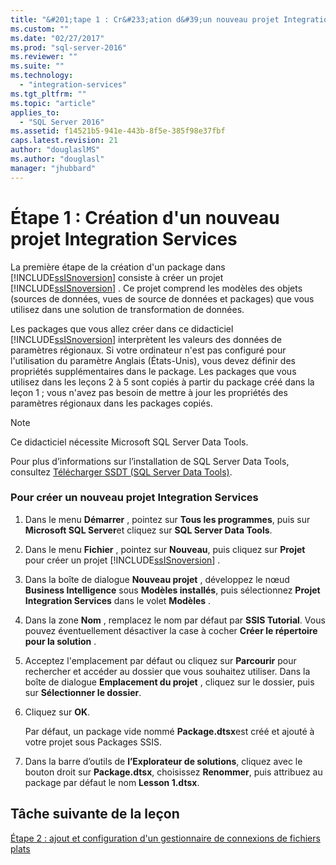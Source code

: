 ```yaml
---
title: "&#201;tape 1 : Cr&#233;ation d&#39;un nouveau projet Integration Services | Microsoft Docs"
ms.custom: ""
ms.date: "02/27/2017"
ms.prod: "sql-server-2016"
ms.reviewer: ""
ms.suite: ""
ms.technology: 
  - "integration-services"
ms.tgt_pltfrm: ""
ms.topic: "article"
applies_to: 
  - "SQL Server 2016"
ms.assetid: f14521b5-941e-443b-8f5e-385f98e37fbf
caps.latest.revision: 21
author: "douglaslMS"
ms.author: "douglasl"
manager: "jhubbard"
---
```

# &#201;tape 1 : Cr&#233;ation d&#39;un nouveau projet Integration Services
La première étape de la création d'un package dans [!INCLUDE[ssISnoversion](../includes/ssisnoversion-md.md)] consiste à créer un projet [!INCLUDE[ssISnoversion](../includes/ssisnoversion-md.md)] . Ce projet comprend les modèles des objets (sources de données, vues de source de données et packages) que vous utilisez dans une solution de transformation de données.  
  
Les packages que vous allez créer dans ce didacticiel [!INCLUDE[ssISnoversion](../includes/ssisnoversion-md.md)] interprètent les valeurs des données de paramètres régionaux. Si votre ordinateur n'est pas configuré pour l'utilisation du paramètre Anglais (États-Unis), vous devez définir des propriétés supplémentaires dans le package. Les packages que vous utilisez dans les leçons 2 à 5 sont copiés à partir du package créé dans la leçon 1 ; vous n'avez pas besoin de mettre à jour les propriétés des paramètres régionaux dans les packages copiés.  
  
> [!NOTE]  
> Ce didacticiel nécessite Microsoft SQL Server Data Tools.  
>   
> Pour plus d’informations sur l’installation de SQL Server Data Tools, consultez [Télécharger SSDT (SQL Server Data Tools)](http://msdn.microsoft.com/en-us/data/hh297027).  
  
### Pour créer un nouveau projet Integration Services  
  
1.  Dans le menu **Démarrer** , pointez sur **Tous les programmes**, puis sur **Microsoft SQL Server**et cliquez sur **SQL Server Data Tools**.  
  
2.  Dans le menu **Fichier** , pointez sur **Nouveau**, puis cliquez sur **Projet** pour créer un projet [!INCLUDE[ssISnoversion](../includes/ssisnoversion-md.md)] .  
  
3.  Dans la boîte de dialogue **Nouveau projet** , développez le nœud **Business Intelligence** sous **Modèles installés**, puis sélectionnez **Projet Integration Services** dans le volet **Modèles** .  
  
4.  Dans la zone **Nom** , remplacez le nom par défaut par **SSIS Tutorial**. Vous pouvez éventuellement désactiver la case à cocher **Créer le répertoire pour la solution** .  
  
5.  Acceptez l'emplacement par défaut ou cliquez sur **Parcourir** pour rechercher et accéder au dossier que vous souhaitez utiliser. Dans la boîte de dialogue **Emplacement du projet** , cliquez sur le dossier, puis sur **Sélectionner le dossier**.  
  
6.  Cliquez sur **OK**.  
  
    Par défaut, un package vide nommé **Package.dtsx**est créé et ajouté à votre projet sous Packages SSIS.  
  
7.  Dans la barre d’outils de **l’Explorateur de solutions**, cliquez avec le bouton droit sur **Package.dtsx**, choisissez **Renommer**, puis attribuez au package par défaut le nom **Lesson 1.dtsx**.  
  
## Tâche suivante de la leçon  
[Étape 2 : ajout et configuration d'un gestionnaire de connexions de fichiers plats](../integration-services/step-2-adding-and-configuring-a-flat-file-connection-manager.md)  
  
